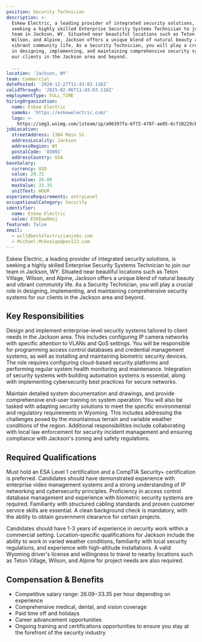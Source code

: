 ```yaml
---
position: Security Technician
description: >-
  Eskew Electric, a leading provider of integrated security solutions, is
  seeking a highly skilled Enterprise Security Systems Technician to join our
  team in Jackson, WY. Situated near beautiful locations such as Teton Village,
  Wilson, and Alpine, Jackson offers a unique blend of natural beauty and
  vibrant community life. As a Security Technician, you will play a crucial role
  in designing, implementing, and maintaining comprehensive security systems for
  our clients in the Jackson area and beyond.

  ...
location: 'Jackson, WY'
team: Commercial
datePosted: '2024-12-27T11:43:03.116Z'
validThrough: '2025-02-06T11:43:03.116Z'
employmentType: FULL_TIME
hiringOrganization:
  name: Eskew Electric
  sameAs: 'https://eskewelectric.com/'
  logo: >-
    https://img1.wsimg.com/isteam/ip/a06397fa-6f72-478f-ae05-6cf10229cbc5/blob-b5037f9.png/:/rs=w:501,h:400,cg:true,m/cr=w:501,h:400/qt=q:95
jobLocation:
  streetAddress: 1384 Main St.
  addressLocality: Jackson
  addressRegion: WY
  postalCode: '83001'
  addressCountry: USA
baseSalary:
  currency: USD
  value: 29.72
  minValue: 26.09
  maxValue: 33.35
  unitText: HOUR
experienceRequirements: entryLevel
occupationalCategory: Security
identifier:
  name: Eskew Electric
  value: ESKEww8maj
featured: false
email:
  - will@bestelectricianjobs.com
  - Michael.Mckeaige@pes123.com
---
```




Eskew Electric, a leading provider of integrated security solutions, is seeking a highly skilled Enterprise Security Systems Technician to join our team in Jackson, WY. Situated near beautiful locations such as Teton Village, Wilson, and Alpine, Jackson offers a unique blend of natural beauty and vibrant community life. As a Security Technician, you will play a crucial role in designing, implementing, and maintaining comprehensive security systems for our clients in the Jackson area and beyond.

## Key Responsibilities
Design and implement enterprise-level security systems tailored to client needs in the Jackson area. This includes configuring IP camera networks with specific attention to VLANs and QoS settings. You will be responsible for programming access control databases and credential management systems, as well as installing and maintaining biometric security devices. The role requires configuring cloud-based security platforms and performing regular system health monitoring and maintenance. Integration of security systems with building automation systems is essential, along with implementing cybersecurity best practices for secure networks.

Maintain detailed system documentation and drawings, and provide comprehensive end-user training on system operation. You will also be tasked with adapting security solutions to meet the specific environmental and regulatory requirements in Wyoming. This includes addressing the challenges posed by the mountainous terrain and variable weather conditions of the region. Additional responsibilities include collaborating with local law enforcement for security incident management and ensuring compliance with Jackson's zoning and safety regulations.

## Required Qualifications
Must hold an ESA Level 1 certification and a CompTIA Security+ certification is preferred. Candidates should have demonstrated experience with enterprise video management systems and a strong understanding of IP networking and cybersecurity principles. Proficiency in access control database management and experience with biometric security systems are required. Familiarity with structured cabling standards and proven customer service skills are essential. A clean background check is mandatory, with the ability to obtain government clearance for certain projects.

Candidates should have 1-3 years of experience in security work within a commercial setting. Location-specific qualifications for Jackson include the ability to work in varied weather conditions, familiarity with local security regulations, and experience with high-altitude installations. A valid Wyoming driver's license and willingness to travel to nearby locations such as Teton Village, Wilson, and Alpine for project needs are also required.

## Compensation & Benefits
- Competitive salary range: $26.09-$33.35 per hour depending on experience
- Comprehensive medical, dental, and vision coverage
- Paid time off and holidays
- Career advancement opportunities
- Ongoing training and certifications opportunities to ensure you stay at the forefront of the security industry
